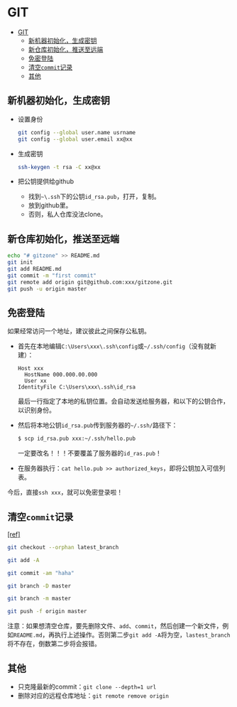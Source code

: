 # GIT

- [GIT](#git)
  - [新机器初始化，生成密钥](#新机器初始化生成密钥)
  - [新仓库初始化，推送至远端](#新仓库初始化推送至远端)
  - [免密登陆](#免密登陆)
  - [清空`commit`记录](#清空commit记录)
  - [其他](#其他)

## 新机器初始化，生成密钥

- 设置身份
  
  ```bash
  git config --global user.name usrname
  git config --global user.email xx@xx
  ```

- 生成密钥
  
  ```bash
  ssh-keygen -t rsa -C xx@xx
  ```

- 把公钥提供给github
  - 找到`~\.ssh`下的公钥`id_rsa.pub`，打开，复制。
  - 放到github里。
  - 否则，私人仓库没法clone。

## 新仓库初始化，推送至远端

```bash
echo "# gitzone" >> README.md
git init
git add README.md
git commit -m "first commit"
git remote add origin git@github.com:xxx/gitzone.git
git push -u origin master
```

## 免密登陆

如果经常访问一个地址，建议彼此之间保存公私钥。

- 首先在本地编辑`C:\Users\xxx\.ssh\config`或`~/.ssh/config`（没有就新建）：
  
  ```jason
  Host xxx
    HostName 000.000.00.000
    User xx
  IdentityFile C:\Users\xxx\.ssh\id_rsa
  ```

  最后一行指定了本地的私钥位置。会自动发送给服务器，和以下的公钥合作，以识别身份。
- 然后将本地公钥`id_rsa.pub`传到服务器的`~/.ssh/`路径下：
  
  ```bash
  $ scp id_rsa.pub xxx:~/.ssh/hello.pub
  ```
  
  一定要改名！！！不要覆盖了服务器的`id_ras.pub`！
- 在服务器执行：`cat hello.pub >> authorized_keys`，即将公钥加入可信列表。

今后，直接`ssh xxx`，就可以免密登录啦！

## 清空`commit`记录

[[ref]](https://stackoverflow.com/questions/13716658/how-to-delete-all-commit-history-in-github)

```bash
git checkout --orphan latest_branch

git add -A

git commit -am "haha"

git branch -D master

git branch -m master

git push -f origin master
```

注意：如果想清空仓库，要先删除文件、`add`、`commit`，然后创建一个新文件，例如`README.md`，再执行上述操作。否则第二步`git add -A`将为空，`lastest_branch`将不存在，倒数第二步将会报错。

## 其他

- 只克隆最新的commit：`git clone --depth=1 url`
- 删除对应的远程仓库地址：`git remote remove origin`
